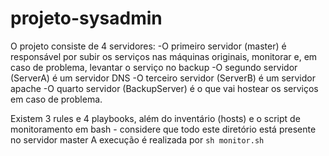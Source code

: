 # projeto-sysadmin
O projeto consiste de 4 servidores:
-O primeiro servidor (master) é responsável por subir os serviços nas máquinas originais, monitorar e, em caso de problema, levantar o serviço no backup
-O segundo servidor (ServerA) é um servidor DNS
-O terceiro servidor (ServerB) é um servidor apache
-O quarto servidor (BackupServer) é o que vai hostear os serviços em caso de problema.

Existem 3 rules e 4 playbooks, além do inventário (hosts) e o script de monitoramento em bash - considere que todo este diretório está presente no servidor master
A execução é realizada por
```sh monitor.sh```
